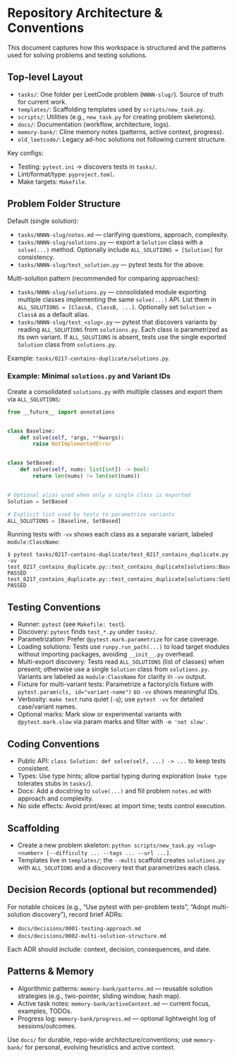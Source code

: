 # Repository Architecture & Conventions

This document captures how this workspace is structured and the patterns used for solving problems and testing solutions.

## Top-level Layout

- `tasks/`: One folder per LeetCode problem (`NNNN-slug/`). Source of truth for current work.
- `templates/`: Scaffolding templates used by `scripts/new_task.py`.
- `scripts/`: Utilities (e.g., `new_task.py` for creating problem skeletons).
- `docs/`: Documentation (workflow, architecture, logs).
- `memory-bank/`: Cline memory notes (patterns, active context, progress).
- `old_leetcode/`: Legacy ad-hoc solutions not following current structure.

Key configs:

- Testing: `pytest.ini` → discovers tests in `tasks/`.
- Lint/format/type: `pyproject.toml`.
- Make targets: `Makefile`.

## Problem Folder Structure

Default (single solution):

- `tasks/NNNN-slug/notes.md` — clarifying questions, approach, complexity.
- `tasks/NNNN-slug/solutions.py` — export a `Solution` class with a `solve(...)` method. Optionally include `ALL_SOLUTIONS = [Solution]` for consistency.
- `tasks/NNNN-slug/test_solution.py` — pytest tests for the above.

Multi-solution pattern (recommended for comparing approaches):

- `tasks/NNNN-slug/solutions.py` — consolidated module exporting multiple classes implementing the same `solve(...)` API. List them in `ALL_SOLUTIONS = [ClassA, ClassB, ...]`. Optionally set `Solution = ClassA` as a default alias.
- `tasks/NNNN-slug/test_<slug>.py` — pytest that discovers variants by reading `ALL_SOLUTIONS` from `solutions.py`. Each class is parametrized as its own variant. If `ALL_SOLUTIONS` is absent, tests use the single exported `Solution` class from `solutions.py`.

Example: `tasks/0217-contains-duplicate/solutions.py`.

### Example: Minimal `solutions.py` and Variant IDs

Create a consolidated `solutions.py` with multiple classes and export them via `ALL_SOLUTIONS`:

```python
from __future__ import annotations


class Baseline:
    def solve(self, *args, **kwargs):
        raise NotImplementedError


class SetBased:
    def solve(self, nums: list[int]) -> bool:
        return len(nums) != len(set(nums))


# Optional alias used when only a single class is exported
Solution = SetBased

# Explicit list used by tests to parametrize variants
ALL_SOLUTIONS = [Baseline, SetBased]
```

Running tests with `-vv` shows each class as a separate variant, labeled `module:ClassName`:

```
$ pytest tasks/0217-contains-duplicate/test_0217_contains_duplicate.py -vv
test_0217_contains_duplicate.py::test_contains_duplicate[solutions:Baseline] PASSED
test_0217_contains_duplicate.py::test_contains_duplicate[solutions:SetBased] PASSED
```

## Testing Conventions

- Runner: `pytest` (see `Makefile: test`).
- Discovery: `pytest` finds `test_*.py` under `tasks/`.
- Parametrization: Prefer `@pytest.mark.parametrize` for case coverage.
- Loading solutions: Tests use `runpy.run_path(...)` to load target modules without importing packages, avoiding `__init__.py` overhead.
- Multi-export discovery: Tests read `ALL_SOLUTIONS` (list of classes) when present; otherwise use a single `Solution` class from `solutions.py`. Variants are labeled as `module:ClassName` for clarity in `-vv` output.
- Fixture for multi-variant tests: Parametrize a factory/cls fixture with `pytest.param(cls, id="variant-name")` so `-vv` shows meaningful IDs.
- Verbosity: `make test` runs quiet (`-q`); use `pytest -vv` for detailed case/variant names.
- Optional marks: Mark slow or experimental variants with `@pytest.mark.slow` via param marks and filter with `-m 'not slow'`.

## Coding Conventions

- Public API: `class Solution: def solve(self, ...) -> ...` to keep tests consistent.
- Types: Use type hints; allow partial typing during exploration (`make type` tolerates stubs in `tasks/`).
- Docs: Add a docstring to `solve(...)` and fill problem `notes.md` with approach and complexity.
- No side effects: Avoid print/exec at import time; tests control execution.

## Scaffolding

- Create a new problem skeleton: `python scripts/new_task.py <slug> <number> [--difficulty ... --tags ... --url ...]`.
- Templates live in `templates/`; the `--multi` scaffold creates `solutions.py` with `ALL_SOLUTIONS` and a discovery test that parametrizes each class.

## Decision Records (optional but recommended)

For notable choices (e.g., “Use pytest with per-problem tests”, “Adopt multi-solution discovery”), record brief ADRs:

- `docs/decisions/0001-testing-approach.md`
- `docs/decisions/0002-multi-solution-structure.md`

Each ADR should include: context, decision, consequences, and date.

## Patterns & Memory

- Algorithmic patterns: `memory-bank/patterns.md` — reusable solution strategies (e.g., two-pointer, sliding window, hash map).
- Active task notes: `memory-bank/activeContext.md` — current focus, examples, TODOs.
- Progress log: `memory-bank/progress.md` — optional lightweight log of sessions/outcomes.

Use `docs/` for durable, repo-wide architecture/conventions; use `memory-bank/` for personal, evolving heuristics and active context.
